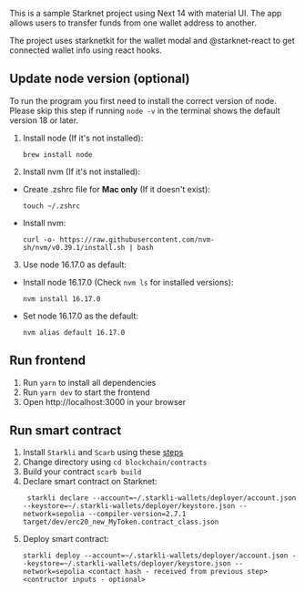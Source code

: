 This is a sample Starknet project using Next 14 with material UI. The app allows users to transfer funds from one wallet address to another.

The project uses starknetkit for the wallet modal and @starknet-react to get connected wallet info using react hooks.

## Update node version (optional)

To run the program you first need to install the correct version of node. Please skip this step if running `node -v` in the terminal shows the default version 18 or later.

1. Install node (If it's not installed):

    ```shell
    brew install node
    ```

2. Install nvm (If it's not installed):

-   Create .zshrc file for **Mac only** (If it doesn't exist):
    ```shell
    touch ~/.zshrc
    ```
-   Install nvm:
    ```shell
    curl -o- https://raw.githubusercontent.com/nvm-sh/nvm/v0.39.1/install.sh | bash
    ```

3. Use node 16.17.0 as default:

-   Install node 16.17.0 (Check `nvm ls` for installed versions):

    ```shell
    nvm install 16.17.0
    ```

-   Set node 16.17.0 as the default:
    ```shell
    nvm alias default 16.17.0
    ```

## Run frontend

1. Run `yarn` to install all dependencies
2. Run `yarn dev` to start the frontend
3. Open http://localhost:3000 in your browser

## Run smart contract

1. Install `Starkli` and `Scarb` using these [steps](https://docs.starknet.io/quick-start/environment-setup/)
2. Change directory using `cd blockchain/contracts`
3. Build your contract `scarb build`
4. Declare smart contract on Starknet:
    ```shell
     starkli declare --account=~/.starkli-wallets/deployer/account.json --keystore=~/.starkli-wallets/deployer/keystore.json --network=sepolia --compiler-version=2.7.1 target/dev/erc20_new_MyToken.contract_class.json
    ```
5. Deploy smart contract:
    ```shell
    starkli deploy --account=~/.starkli-wallets/deployer/account.json --keystore=~/.starkli-wallets/deployer/keystore.json --network=sepolia <contact hash - received from previous step> <contructor inputs - optional>
    ```
